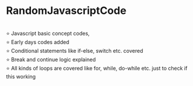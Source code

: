 # RandomJavascriptCode
<br/>
⭐ Javascript basic concept codes, <br/> 
⭐ Early days codes added <br>
⭐ Conditional statements like if-else, switch etc. covered <br>
⭐ Break and continue logic explained <br>
⭐ All kinds of loops are  covered like for, while, do-while etc. just to check if this working 

